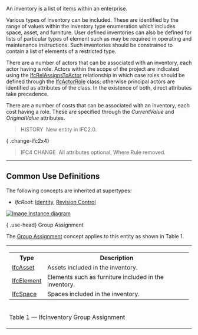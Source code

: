 ﻿An inventory is a list of items within an enterprise.

Various types of inventory can be included. These are identified by the range of values within the inventory type enumeration which includes space, asset, and furniture. User defined inventories can also be defined for lists of particular types of element such as may be required in operating and maintenance instructions. Such inventories should be constrained to contain a list of elements of a restricted type.  
  
There are a number of actors that can be associated with an inventory, each actor having a role. Actors within the scope of the project are indicated using the [IfcRelAssignsToActor](../../ifckernel/lexical/ifcrelassignstoactor.htm) relationship in which case roles should be defined through the [IfcActorRole](../../ifcactorresource/lexical/ifcactorrole.htm) class; otherwise principal actors are identified as attributes of the class. In the existence of both, direct attributes take precedence.  
  
There are a number of costs that can be associated with an inventory, each cost having a role. These are specified through the _CurrentValue_ and _OriginalValue_ attributes.

> HISTORY&nbsp; New entity in IFC2.0.

{ .change-ifc2x4}
> IFC4 CHANGE&nbsp; All attributes optional, Where Rule removed.

___
## Common Use Definitions
The following concepts are inherited at supertypes:

* _IfcRoot_: [Identity](../../templates/identity.htm), [Revision Control](../../templates/revision-control.htm)

[![Image](../../../img/diagram.png)&nbsp;Instance diagram](../../../annex/annex-d/common-use-definitions/ifcinventory.htm)

{ .use-head}
Group Assignment

The [Group Assignment](../../templates/group-assignment.htm) concept applies to this entity as shown in Table 1.

<table>
<tr><td>
<table class="gridtable">
<tr><th><b>Type</b></th><th><b>Description</b></th></tr>
<tr><td><a href="../../ifcsharedfacilitieselements/lexical/ifcasset.htm">IfcAsset</a></td><td>Assets included in the inventory.</td></tr>
<tr><td><a href="../../ifcproductextension/lexical/ifcelement.htm">IfcElement</a></td><td>Elements such as furniture included in the inventory.</td></tr>
<tr><td><a href="../../ifcproductextension/lexical/ifcspace.htm">IfcSpace</a></td><td>Spaces included in the inventory.</td></tr>
</table>
</td></tr>
<tr><td><p class="table">Table 1 &mdash; IfcInventory Group Assignment</p></td></tr></table>
